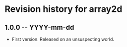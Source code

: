 # Revision history for array2d

## 1.0.0 -- YYYY-mm-dd

* First version. Released on an unsuspecting world.
